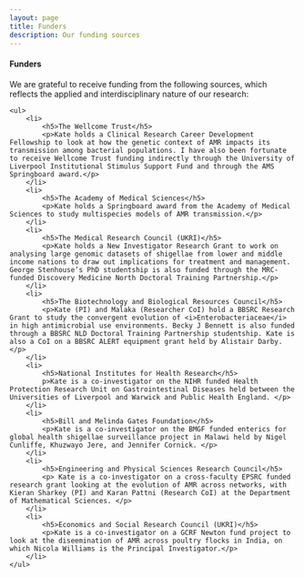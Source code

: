 ```yaml
---
layout: page
title: Funders
description: Our funding sources
---
```


<section>
	<h4>Funders</h4>
	<p>We are grateful to receive funding from the following sources, which reflects the applied and interdisciplinary nature of our research:</p>

	<ul>
		<li>
			<h5>The Wellcome Trust</h5>
			<p>Kate holds a Clinical Research Career Development Fellowship to look at how the genetic context of AMR impacts its transmission among bacterial populations. I have also been fortunate to receive Wellcome Trust funding indirectly through the University of Liverpool Institutional Stimulus Support Fund and through the AMS Springboard award.</p>
		</li>
		<li>
			<h5>The Academy of Medical Sciences</h5>
			<p>Kate holds a Springboard award from the Academy of Medical Sciences to study multispecies models of AMR transmission.</p>
		</li>
		<li>
			<h5>The Medical Research Council (UKRI)</h5>
			<p>Kate holds a New Investigator Research Grant to work on analysing large genomic datasets of shigellae from lower and middle income nations to draw out implications for treatment and management. George Stenhouse’s PhD studentship is also funded through the MRC-funded Discovery Medicine North Doctoral Training Partnership.</p>
		</li>
		<li>
			<h5>The Biotechnology and Biological Resources Council</h5>
			<p>Kate (PI) and Malaka (Researcher CoI) hold a BBSRC Research Grant to study the convergent evolution of <i>Enterobacteriaceae</i> in high antimicrobial use environments. Becky J Bennett is also funded through a BBSRC NLD Doctoral Training Partnership studentship. Kate is also a CoI on a BBSRC ALERT equipment grant held by Alistair Darby. </p>
		</li>
		<li>
			<h5>National Institutes for Health Research</h5>
			p>Kate is a co-investigator on the NIHR funded Health Protection Research Unit on Gastrointestinal Diseases held between the Universities of Liverpool and Warwick and Public Health England. </p>
		</li>
		<li>
			<h5>Bill and Melinda Gates Foundation</h5>
			<p>Kate is a co-investigator on the BMGF funded enterics for global health shigellae surveillance project in Malawi held by Nigel Cunliffe, Khuzwayo Jere, and Jennifer Cornick. </p>
		</li>
		<li>
			<h5>Engineering and Physical Sciences Research Council</h5>
			<p> Kate is a co-investigator on a cross-faculty EPSRC funded research grant looking at the evolution of AMR across networks, with Kieran Sharkey (PI) and Karan Pattni (Research CoI) at the Department of Mathematical Sciences. </p>
		</li>
		<li>
			<h5>Economics and Social Research Council (UKRI)</h5>
			<p>Kate is a co-investigator on a GCRF Newton fund project to look at the diseemination of AMR across poultry flocks in India, on which Nicola Williams is the Principal Investigator.</p>
		</li>
	</ul>

</section>
